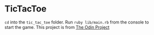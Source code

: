 # TicTacToe

`cd` into the `tic_tac_toe` folder.
Run `ruby lib/main.rb` from the console to start the game.
This project is from [The Odin Project](https://www.theodinproject.com/courses/ruby-programming/lessons/oop)
